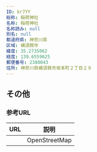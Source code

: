 ```yaml
---
ID: kr7YY
総称: 稲荷神社
名称: 稲荷神社
名称読み: null
別名: null
都道府県: 神奈川県
区域: 横須賀市
緯度: 35.2735062
経度: 139.6559625
郵便番号: 2380043
住所: 神奈川県横須賀市坂本町２丁目２９
---
```


## その他

### 参考URL

| URL | 説明          |
| --- | ------------- |
|     | OpenStreetMap |
